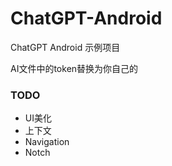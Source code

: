 # ChatGPT-Android
ChatGPT Android 示例项目

AI文件中的token替换为你自己的

### TODO
- UI美化
- 上下文
- Navigation
- Notch
